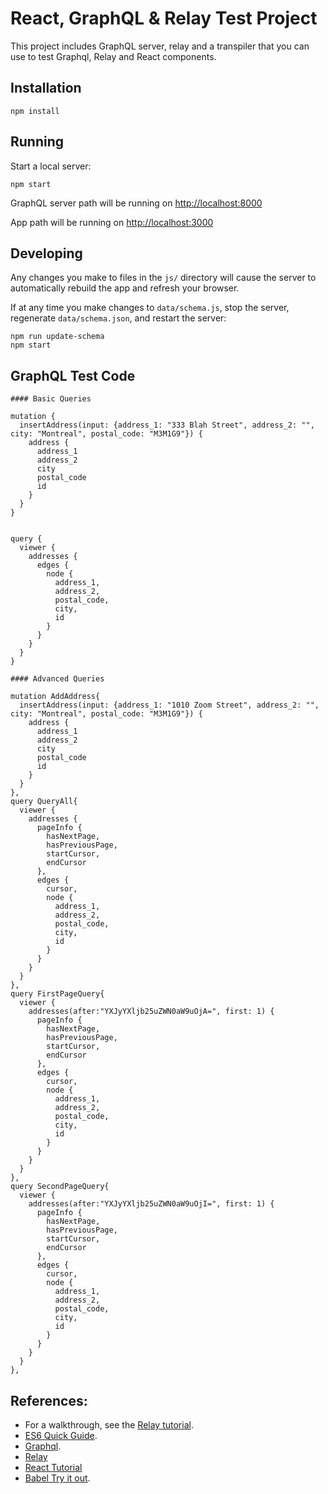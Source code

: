 # React, GraphQL & Relay Test Project

This project includes GraphQL server, relay and a transpiler that you can use to test Graphql, Relay and React components.

## Installation

```
npm install
```

## Running

Start a local server:

```
npm start
```

GraphQL server path will be running on [http://localhost:8000](http://localhost:8000)

App path will be running on [http://localhost:3000](http://localhost:3000)


## Developing

Any changes you make to files in the `js/` directory will cause the server to
automatically rebuild the app and refresh your browser.

If at any time you make changes to `data/schema.js`, stop the server,
regenerate `data/schema.json`, and restart the server:

```
npm run update-schema
npm start
```
## GraphQL Test Code
```
#### Basic Queries

mutation {
  insertAddress(input: {address_1: "333 Blah Street", address_2: "", city: "Montreal", postal_code: "M3M1G9"}) {
    address {
      address_1
      address_2
      city
      postal_code
      id
    }
  }
}


query {
  viewer {
    addresses {
      edges {
        node {
          address_1,
          address_2,
          postal_code,
          city,
          id
        }
      }
    }
  }
}
```

```
#### Advanced Queries

mutation AddAddress{
  insertAddress(input: {address_1: "1010 Zoom Street", address_2: "", city: "Montreal", postal_code: "M3M1G9"}) {
    address {
      address_1
      address_2
      city
      postal_code
      id
    }
  }
},
query QueryAll{
  viewer {
    addresses {
      pageInfo {
        hasNextPage,
        hasPreviousPage,
        startCursor,
        endCursor
      },
      edges {
        cursor,
        node {
          address_1,
          address_2,
          postal_code,
          city,
          id
        }
      }
    }
  }
},
query FirstPageQuery{
  viewer {
    addresses(after:"YXJyYXljb25uZWN0aW9uOjA=", first: 1) {
      pageInfo {
        hasNextPage,
        hasPreviousPage,
        startCursor,
        endCursor
      },
      edges {
        cursor,
        node {
          address_1,
          address_2,
          postal_code,
          city,
          id
        }
      }
    }
  }
},
query SecondPageQuery{
  viewer {
    addresses(after:"YXJyYXljb25uZWN0aW9uOjI=", first: 1) {
      pageInfo {
        hasNextPage,
        hasPreviousPage,
        startCursor,
        endCursor
      },
      edges {
        cursor,
        node {
          address_1,
          address_2,
          postal_code,
          city,
          id
        }
      }
    }
  }
},
```

## References:

- For a walkthrough, see the [Relay tutorial](https://facebook.github.io/relay/docs/tutorial.html).
- [ES6 Quick Guide](http://es6-features.org).
- [Graphql](http://graphql.org/learn/).
- [Relay](https://facebook.github.io/relay/docs/tutorial.html)
- [React Tutorial](https://scotch.io/tutorials/learning-react-getting-started-and-concepts)
- [Babel Try it out](https://babeljs.io/repl/).
